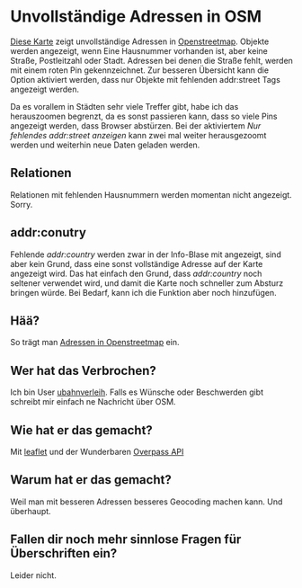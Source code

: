 # Unvollständige Adressen in OSM

[Diese Karte](./) zeigt unvollständige Adressen in [Openstreetmap](http://osm.org). Objekte werden angezeigt, wenn Eine Hausnummer vorhanden ist, aber keine Straße, Postleitzahl oder Stadt. Adressen bei denen die Straße fehlt, werden mit einem roten Pin gekennzeichnet. Zur besseren Übersicht kann die Option aktiviert werden, dass nur Objekte mit fehlenden addr:street Tags angezeigt werden.

Da es vorallem in Städten sehr viele Treffer gibt, habe ich das herauszoomen begrenzt, da es sonst passieren kann, dass so viele Pins angezeigt werden, dass Browser abstürzen. Bei der aktiviertem _Nur fehlendes addr:street anzeigen_ kann zwei mal weiter herausgezoomt werden und weiterhin neue Daten geladen werden.

## Relationen
Relationen mit fehlenden Hausnummern werden momentan nicht angezeigt. Sorry.

## addr:conutry

Fehlende _addr:country_ werden zwar in der Info-Blase mit angezeigt, sind aber kein Grund, dass eine sonst vollständige Adresse auf der Karte angezeigt wird. Das hat einfach den Grund, dass _addr:country_ noch seltener verwendet wird, und damit die Karte noch schneller zum Absturz bringen würde. Bei Bedarf, kann ich die Funktion aber noch hinzufügen.

## Hää?

So trägt man [Adressen in Openstreetmap](http://wiki.openstreetmap.org/wiki/DE:Key:addr) ein.

## Wer hat das Verbrochen?

Ich bin User [ubahnverleih](http://openstreetmap.org/user/ubahnverleih). Falls es Wünsche oder Beschwerden gibt schreibt mir einfach ne Nachricht über OSM.

## Wie hat er das gemacht?

Mit [leaflet](http://leafletjs.com/) und der Wunderbaren [Overpass API](http://overpass-api.de/)

## Warum hat er das gemacht?

Weil man mit besseren Adressen besseres Geocoding machen kann. Und überhaupt.

## Fallen dir noch mehr sinnlose Fragen für Überschriften ein?

Leider nicht.